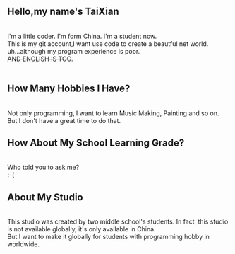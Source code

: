 <h2>Hello,my name's TaiXian</h2>
<br />
I'm a little coder. I'm form China. I'm a student now.<br />
This is my git account,I want use code to create a beautful net world.
uh...although my program experience is poor.<br />
<del>AND ENGLISH IS TOO.</del><br />
<br />

<h2>How Many Hobbies I Have?</h2>
<br />
Not only programming, I want to learn Music Making, Painting and so on.<br />
But I don't have a great time to do that.<br />

<h2>How About My School Learning Grade?</h2>
<br />
Who told you to ask me?<br />
:-(<br />

<h2>About My Studio</h2>
<br />
This studio was created by two middle school's students. In fact, this studio is not available globally, it's only available in China.<br />
But I want to make it globally for students with programming hobby in worldwide.<br />
<br />

<!---
FishTaixian/FishTaixian is a ✨ special ✨ repository because its `README.md` (this file) appears on your GitHub profile.
You can click the Preview link to take a look at your changes.
--->
